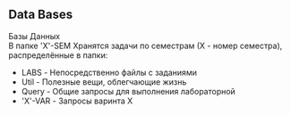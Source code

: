 ## Data Bases  
Базы Данных  
В папке 'X'-SEM Хранятся задачи по семестрам (Х - номер семестра), распределённые в папки:  
* LABS - Непосредственно файлы с заданиями  
* Util - Полезные вещи, облегчающие жизнь  
* Query - Общие запросы для выполнения лабораторной  
* 'X'-VAR - Запросы варинта Х
